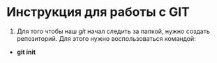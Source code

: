 # Инструкция для работы с GIT

1. Для того чтобы наш *git* начал следить за папкой, нужно создать репозиторий. Для этого нужно воспользоваться командой: 
* **git init**
